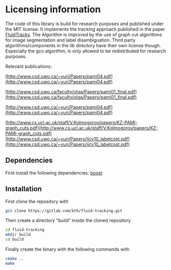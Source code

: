 Licensing information
===============
The code of this library is build for research purposes and published under the MIT license. It implements the tracking approach published in the paper [FluidTracks](https://link.springer.com/chapter/10.1007/978-3-642-28502-8_12). The Algorithm is improved by the use of graph cut algorithms for image segmentation and label disambiguation. Third party algorithms/components in the lib directory have their own license though. Especially the gco algorithm, is only allowed to be redistributed for research purposes.

Relevant publications:

[http://www.csd.uwo.ca/~yuri/Papers/pami04.pdf](http://www.csd.uwo.ca/~yuri/Papers/pami04.pdf)

[http://www.csd.uwo.ca/faculty/olga/Papers/pami01_final.pdf](http://www.csd.uwo.ca/faculty/olga/Papers/pami01_final.pdf)

[http://www.csd.uwo.ca/~yuri/Papers/pami04.pdf](http://www.csd.uwo.ca/~yuri/Papers/pami04.pdf)

[http://www.cs.ucl.ac.uk/staff/V.Kolmogorov/papers/KZ-PAMI-graph_cuts.pdf](http://www.cs.ucl.ac.uk/staff/V.Kolmogorov/papers/KZ-PAMI-graph_cuts.pdf)
[http://www.csd.uwo.ca/~yuri/Papers/ijcv10_labelcost.pdf](http://www.csd.uwo.ca/~yuri/Papers/ijcv10_labelcost.pdf)

Dependencies
---------------
First install the following dependencies:
  [boost](https://github.com/boostorg/boost)


Installation
--------------
First clone the repository with
```bash
git clone https://gitlab.com/kth/fluid-tracking.git 
```

Then create a directory "build" inside the cloned repository
```bash
cd fluid-tracking
mkdir build
cd build
```
Finally create the binary with the following commands
with
```bash
cmake ..
make
```
